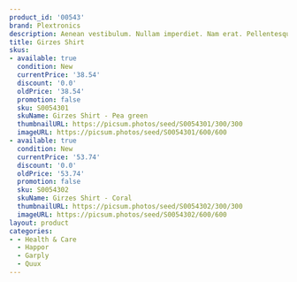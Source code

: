 ```yaml
---
product_id: '00543'
brand: Plextronics
description: Aenean vestibulum. Nullam imperdiet. Nam erat. Pellentesque vitae tellus.
title: Girzes Shirt
skus:
- available: true
  condition: New
  currentPrice: '38.54'
  discount: '0.0'
  oldPrice: '38.54'
  promotion: false
  sku: S0054301
  skuName: Girzes Shirt - Pea green
  thumbnailURL: https://picsum.photos/seed/S0054301/300/300
  imageURL: https://picsum.photos/seed/S0054301/600/600
- available: true
  condition: New
  currentPrice: '53.74'
  discount: '0.0'
  oldPrice: '53.74'
  promotion: false
  sku: S0054302
  skuName: Girzes Shirt - Coral
  thumbnailURL: https://picsum.photos/seed/S0054302/300/300
  imageURL: https://picsum.photos/seed/S0054302/600/600
layout: product
categories:
- - Health & Care
  - Happor
  - Garply
  - Quux
---
```


